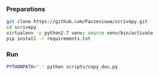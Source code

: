 
### Preparations

```bash
git clone https://github.com/Paczesiowa/scrivepy.git
cd scrivepy
virtualenv -p python2.7 venv; source venv/bin/activate
pip install -r requirements.txt
```

### Run
```bash
PYTHONPATH="." python scripts/copy_doc.py
```
